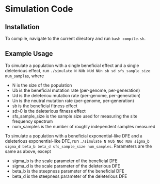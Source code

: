 # Simulation Code

## Installation

To compile, navigate to the current directory and run `bash compile.sh`.

## Example Usage 

To simulate a population with a single beneficial effect and a single deleterious effect, run `./simulate N NUb NUd NUn sb sd sfs_sample_size num_samples`, where 
* N is the size of the population
* Ub is the beneficial mutation rate (per-genome, per-generation)
* Ud is the deleteriou mutation rate (per-genome, per-generation)
* Un is the neutral mutation rate (per-genome, per-generation)
* sb is the beneficial fitness effect
* sd>0 is the deleterious fitness effect
* sfs_sample_size is the sample size used for measuring the site frequency spectrum
* num_samples is the number of roughly independent samples measured

To simulate a population with a beneficial exponential-like DFE and a deleterious exponential-like DFE, run `./simulate N NUb NUd NUn sigma_b sigma_d beta_b beta_d sfs_sample_size num_samples`. Parameters are the same as above, except
* sigma_b is the scale parameter of the beneficial DFE
* sigma_d is the scale parameter of the deleterious DFE
* beta_b is the steepness parameter of the beneficial DFE
* beta_d is the steepness parameter of the deleterious DFE

